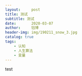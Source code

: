 ```yaml
---
layout:     post
title: 测试
subtitle: 测试
date:       2020-03-07
author:     钰博
header-img: img/190211_snow_3.jpg
catalog: true
tags:
    - 认知
    - 人生算法
    - 变量
---
```


test
